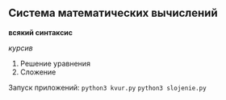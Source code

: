 ## Система математических вычислений
**всякий синтаксис**

_курсив_

1. Решение уравнения
2. Сложение

Запуск приложений:
`python3 kvur.py`
`python3 slojenie.py`
